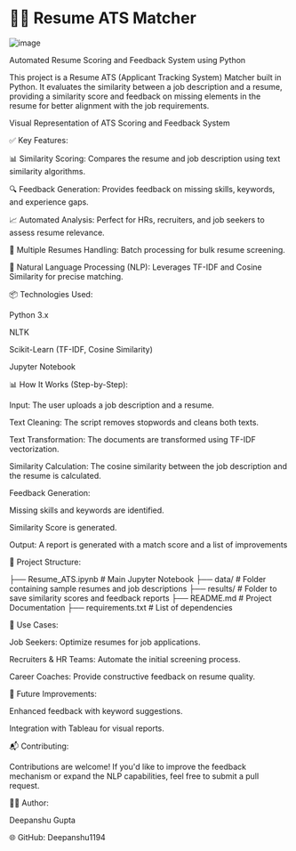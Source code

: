 # 📄🎯 Resume ATS Matcher

![image](https://github.com/user-attachments/assets/2bc05662-7ed0-4a94-9212-8eb972bd74c3)


Automated Resume Scoring and Feedback System using Python

This project is a Resume ATS (Applicant Tracking System) Matcher built in Python. It evaluates the similarity between a job description and a resume, providing a similarity score and feedback on missing elements in the resume for better alignment with the job requirements.


Visual Representation of ATS Scoring and Feedback System

✅ Key Features:

📊 Similarity Scoring: Compares the resume and job description using text similarity algorithms.

🔍 Feedback Generation: Provides feedback on missing skills, keywords, and experience gaps.

📈 Automated Analysis: Perfect for HRs, recruiters, and job seekers to assess resume relevance.

📂 Multiple Resumes Handling: Batch processing for bulk resume screening.

🧠 Natural Language Processing (NLP): Leverages TF-IDF and Cosine Similarity for precise matching.

📦 Technologies Used:

Python 3.x

NLTK

Scikit-Learn (TF-IDF, Cosine Similarity)

Jupyter Notebook

📊 How It Works (Step-by-Step):

Input: The user uploads a job description and a resume.

Text Cleaning: The script removes stopwords and cleans both texts.

Text Transformation: The documents are transformed using TF-IDF vectorization.

Similarity Calculation: The cosine similarity between the job description and the resume is calculated.

Feedback Generation:

Missing skills and keywords are identified.

Similarity Score is generated.

Output: A report is generated with a match score and a list of improvements

📂 Project Structure:

├── Resume_ATS.ipynb            # Main Jupyter Notebook
├── data/                       # Folder containing sample resumes and job descriptions
├── results/                    # Folder to save similarity scores and feedback reports
├── README.md                   # Project Documentation
├── requirements.txt            # List of dependencies

🎯 Use Cases:

Job Seekers: Optimize resumes for job applications.

Recruiters & HR Teams: Automate the initial screening process.

Career Coaches: Provide constructive feedback on resume quality.

🎯 Future Improvements:

 Enhanced feedback with keyword suggestions.
 
 Integration with Tableau for visual reports.

 📬 Contributing:
 
Contributions are welcome! If you'd like to improve the feedback mechanism or expand the NLP capabilities, feel free to submit a pull request.

🧑‍💻 Author:

Deepanshu Gupta

🌐 GitHub: Deepanshu1194



